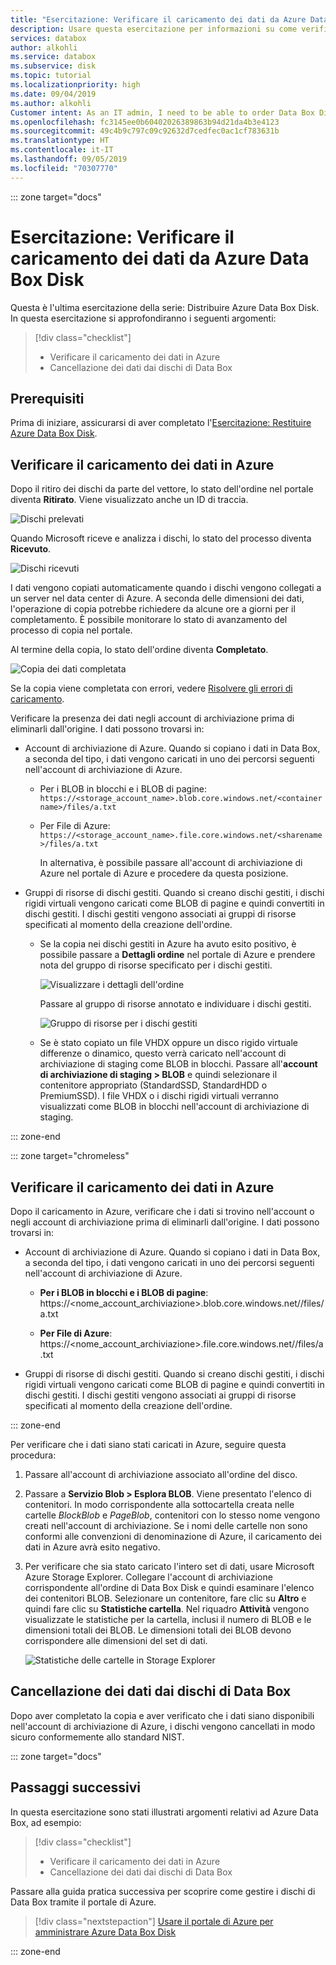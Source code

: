 ```yaml
---
title: "Esercitazione: Verificare il caricamento dei dati da Azure Data Box Disk all'account di archiviazione | Microsoft Docs"
description: Usare questa esercitazione per informazioni su come verificare i dati caricati da Azure Data Box Disk all'account di archiviazione di Azure.
services: databox
author: alkohli
ms.service: databox
ms.subservice: disk
ms.topic: tutorial
ms.localizationpriority: high
ms.date: 09/04/2019
ms.author: alkohli
Customer intent: As an IT admin, I need to be able to order Data Box Disk to upload on-premises data from my server onto Azure.
ms.openlocfilehash: fc3145ee0b60402026389863b94d21da4b3e4123
ms.sourcegitcommit: 49c4b9c797c09c92632d7cedfec0ac1cf783631b
ms.translationtype: HT
ms.contentlocale: it-IT
ms.lasthandoff: 09/05/2019
ms.locfileid: "70307770"
---
```

::: zone target="docs"

# <a name="tutorial-verify-data-upload-from-azure-data-box-disk"></a>Esercitazione: Verificare il caricamento dei dati da Azure Data Box Disk

Questa è l'ultima esercitazione della serie: Distribuire Azure Data Box Disk. In questa esercitazione si approfondiranno i seguenti argomenti:

> [!div class="checklist"]
> * Verificare il caricamento dei dati in Azure
> * Cancellazione dei dati dai dischi di Data Box

## <a name="prerequisites"></a>Prerequisiti

Prima di iniziare, assicurarsi di aver completato l'[Esercitazione: Restituire Azure Data Box Disk](data-box-disk-deploy-picked-up.md).


## <a name="verify-data-upload-to-azure"></a>Verificare il caricamento dei dati in Azure

Dopo il ritiro dei dischi da parte del vettore, lo stato dell'ordine nel portale diventa **Ritirato**. Viene visualizzato anche un ID di traccia.

![Dischi prelevati](media/data-box-disk-deploy-picked-up/data-box-portal-pickedup.png)

Quando Microsoft riceve e analizza i dischi, lo stato del processo diventa **Ricevuto**. 

![Dischi ricevuti](media/data-box-disk-deploy-picked-up/data-box-portal-received.png)

I dati vengono copiati automaticamente quando i dischi vengono collegati a un server nel data center di Azure. A seconda delle dimensioni dei dati, l'operazione di copia potrebbe richiedere da alcune ore a giorni per il completamento. È possibile monitorare lo stato di avanzamento del processo di copia nel portale.

Al termine della copia, lo stato dell'ordine diventa **Completato**.

![Copia dei dati completata](media/data-box-disk-deploy-picked-up/data-box-portal-completed.png)

Se la copia viene completata con errori, vedere [Risolvere gli errori di caricamento](data-box-disk-troubleshoot-upload.md).

Verificare la presenza dei dati negli account di archiviazione prima di eliminarli dall'origine. I dati possono trovarsi in:

- Account di archiviazione di Azure. Quando si copiano i dati in Data Box, a seconda del tipo, i dati vengono caricati in uno dei percorsi seguenti nell'account di archiviazione di Azure.

  - Per i BLOB in blocchi e i BLOB di pagine: `https://<storage_account_name>.blob.core.windows.net/<containername>/files/a.txt`
  - Per File di Azure: `https://<storage_account_name>.file.core.windows.net/<sharename>/files/a.txt`

    In alternativa, è possibile passare all'account di archiviazione di Azure nel portale di Azure e procedere da questa posizione.

- Gruppi di risorse di dischi gestiti. Quando si creano dischi gestiti, i dischi rigidi virtuali vengono caricati come BLOB di pagine e quindi convertiti in dischi gestiti. I dischi gestiti vengono associati ai gruppi di risorse specificati al momento della creazione dell'ordine.

  - Se la copia nei dischi gestiti in Azure ha avuto esito positivo, è possibile passare a **Dettagli ordine** nel portale di Azure e prendere nota del gruppo di risorse specificato per i dischi gestiti.

      ![Visualizzare i dettagli dell'ordine](media/data-box-disk-deploy-picked-up/order-details-resource-group.png)

    Passare al gruppo di risorse annotato e individuare i dischi gestiti.

      ![Gruppo di risorse per i dischi gestiti](media/data-box-disk-deploy-picked-up/resource-group-attached-managed-disk.png)

  - Se è stato copiato un file VHDX oppure un disco rigido virtuale differenze o dinamico, questo verrà caricato nell'account di archiviazione di staging come BLOB in blocchi. Passare all'**account di archiviazione di staging > BLOB** e quindi selezionare il contenitore appropriato (StandardSSD, StandardHDD o PremiumSSD). I file VHDX o i dischi rigidi virtuali verranno visualizzati come BLOB in blocchi nell'account di archiviazione di staging.
  
::: zone-end

::: zone target="chromeless"

## <a name="verify-data-upload-to-azure"></a>Verificare il caricamento dei dati in Azure

Dopo il caricamento in Azure, verificare che i dati si trovino nell'account o negli account di archiviazione prima di eliminarli dall'origine. I dati possono trovarsi in:

- Account di archiviazione di Azure. Quando si copiano i dati in Data Box, a seconda del tipo, i dati vengono caricati in uno dei percorsi seguenti nell'account di archiviazione di Azure.

    - **Per i BLOB in blocchi e i BLOB di pagine**: https://<nome_account_archiviazione>.blob.core.windows.net/<containername>/files/a.txt

    - **Per File di Azure**: https://<nome_account_archiviazione>.file.core.windows.net/<sharename>/files/a.txt

- Gruppi di risorse di dischi gestiti. Quando si creano dischi gestiti, i dischi rigidi virtuali vengono caricati come BLOB di pagine e quindi convertiti in dischi gestiti. I dischi gestiti vengono associati ai gruppi di risorse specificati al momento della creazione dell'ordine.

::: zone-end

Per verificare che i dati siano stati caricati in Azure, seguire questa procedura:

1. Passare all'account di archiviazione associato all'ordine del disco.
2. Passare a **Servizio Blob > Esplora BLOB**. Viene presentato l'elenco di contenitori. In modo corrispondente alla sottocartella creata nelle cartelle *BlockBlob* e *PageBlob*, contenitori con lo stesso nome vengono creati nell'account di archiviazione.
    Se i nomi delle cartelle non sono conformi alle convenzioni di denominazione di Azure, il caricamento dei dati in Azure avrà esito negativo.

3. Per verificare che sia stato caricato l'intero set di dati, usare Microsoft Azure Storage Explorer. Collegare l'account di archiviazione corrispondente all'ordine di Data Box Disk e quindi esaminare l'elenco dei contenitori BLOB. Selezionare un contenitore, fare clic su **Altro** e quindi fare clic su **Statistiche cartella**. Nel riquadro **Attività** vengono visualizzate le statistiche per la cartella, inclusi il numero di BLOB e le dimensioni totali dei BLOB. Le dimensioni totali dei BLOB devono corrispondere alle dimensioni del set di dati.

    ![Statistiche delle cartelle in Storage Explorer](media/data-box-disk-deploy-picked-up/folder-statistics-storage-explorer.png)

## <a name="erasure-of-data-from-data-box-disk"></a>Cancellazione dei dati dai dischi di Data Box

Dopo aver completato la copia e aver verificato che i dati siano disponibili nell'account di archiviazione di Azure, i dischi vengono cancellati in modo sicuro conformemente allo standard NIST.

::: zone target="docs"

## <a name="next-steps"></a>Passaggi successivi

In questa esercitazione sono stati illustrati argomenti relativi ad Azure Data Box, ad esempio:

> [!div class="checklist"]
> * Verificare il caricamento dei dati in Azure
> * Cancellazione dei dati dai dischi di Data Box


Passare alla guida pratica successiva per scoprire come gestire i dischi di Data Box tramite il portale di Azure.

> [!div class="nextstepaction"]
> [Usare il portale di Azure per amministrare Azure Data Box Disk](./data-box-portal-ui-admin.md)

::: zone-end




